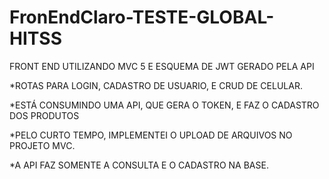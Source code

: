 # FronEndClaro-TESTE-GLOBAL-HITSS

FRONT END UTILIZANDO MVC 5 E ESQUEMA DE JWT GERADO PELA API

*ROTAS PARA LOGIN, CADASTRO DE USUARIO, E CRUD DE CELULAR.

*ESTÁ CONSUMINDO UMA API, QUE GERA O TOKEN, E FAZ O CADASTRO DOS PRODUTOS

*PELO CURTO TEMPO, IMPLEMENTEI O UPLOAD DE ARQUIVOS NO PROJETO MVC. 

*A API FAZ SOMENTE A CONSULTA E O CADASTRO NA BASE.
